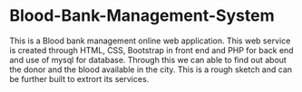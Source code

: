 # Blood-Bank-Management-System
This is a Blood bank management online web application. This web service is created through HTML, CSS, Bootstrap in front end and PHP for back end and use of mysql for database. Through this we can able to find out about the donor and the blood available in the city. This is a rough sketch and can be further built to extrort its services.
